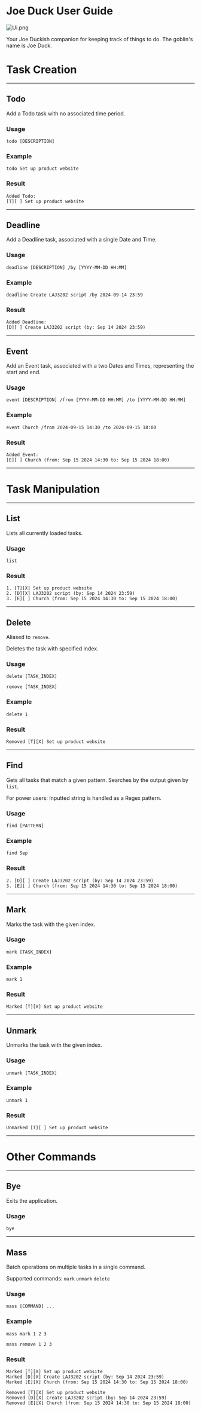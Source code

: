# Joe Duck User Guide

![Ui.png](Ui.png)

Your Joe Duckish companion for keeping track of things to do. The goblin's name is Joe Duck.



# Task Creation

---

## Todo

Add a Todo task with no associated time period.

### Usage

`todo [DESCRIPTION]`

### Example

`todo Set up product website`

### Result

```
Added Todo:
[T][ ] Set up product website
```

---

## Deadline

Add a Deadline task, associated with a single Date and Time.

### Usage

`deadline [DESCRIPTION] /by [YYYY-MM-DD HH:MM]`

### Example

`deadline Create LAJ3202 script /by 2024-09-14 23:59`

### Result

```
Added Deadline:
[D][ ] Create LAJ3202 script (by: Sep 14 2024 23:59)
```

---

## Event

Add an Event task, associated with a two Dates and Times, representing the start and end.

### Usage

`event [DESCRIPTION] /from [YYYY-MM-DD HH:MM] /to [YYYY-MM-DD HH:MM]`

### Example

`event Church /from 2024-09-15 14:30 /to 2024-09-15 18:00`

### Result

```
Added Event:
[E][ ] Church (from: Sep 15 2024 14:30 to: Sep 15 2024 18:00)
```

---

# Task Manipulation

---

## List

Lists all currently loaded tasks.

### Usage

`list`

### Result

```
1. [T][X] Set up product website
2. [D][X] LAJ3202 script (by: Sep 14 2024 23:59)
3. [E][ ] Church (from: Sep 15 2024 14:30 to: Sep 15 2024 18:00)
```

---

## Delete

Aliased to `remove`.

Deletes the task with specified index.

### Usage

`delete [TASK_INDEX]`

`remove [TASK_INDEX]`

### Example

`delete 1`

### Result

```
Removed [T][X] Set up product website
```

---

## Find

Gets all tasks that match a given pattern. Searches by the output given by `list`.

For power users: Inputted string is handled as a Regex pattern.

### Usage

`find [PATTERN]`

### Example

`find Sep`

### Result

```
2. [D][ ] Create LAJ3202 script (by: Sep 14 2024 23:59)
3. [E][ ] Church (from: Sep 15 2024 14:30 to: Sep 15 2024 18:00)
```

---

## Mark

Marks the task with the given index.

### Usage

`mark [TASK_INDEX]`

### Example

`mark 1`

### Result

```
Marked [T][X] Set up product website
```

---

## Unmark

Unmarks the task with the given index.

### Usage

`unmark [TASK_INDEX]`

### Example

`unmark 1`

### Result

```
Unmarked [T][ ] Set up product website
```

---

# Other Commands

---

## Bye

Exits the application.

### Usage

`bye`

---

## Mass

Batch operations on multiple tasks in a single command.

Supported commands: `mark` `unmark` `delete`

### Usage

`mass [COMMAND] ...`

### Example

`mass mark 1 2 3`

`mass remove 1 2 3`

### Result

```
Marked [T][X] Set up product website
Marked [D][X] Create LAJ3202 script (by: Sep 14 2024 23:59)
Marked [E][X] Church (from: Sep 15 2024 14:30 to: Sep 15 2024 18:00)
```

```
Removed [T][X] Set up product website
Removed [D][X] Create LAJ3202 script (by: Sep 14 2024 23:59)
Removed [E][X] Church (from: Sep 15 2024 14:30 to: Sep 15 2024 18:00)
```
